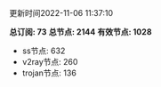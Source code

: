 更新时间2022-11-06 11:37:10

**总订阅: 73**
**总节点: 2144**
**有效节点: 1028**
- ss节点: 632
- v2ray节点: 260
- trojan节点: 136
